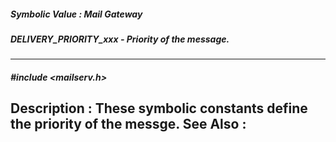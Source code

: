 ##### Symbolic Value : Mail Gateway
##### DELIVERY_PRIORITY_xxx - Priority of the message.
---
##### #include <mailserv.h>
**Description :**
These symbolic constants define the priority of the messge.
**See Also :**
[](D:/md_files/.md)
---
